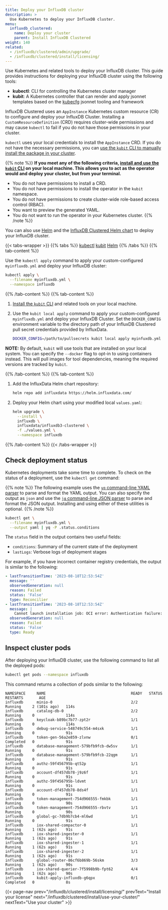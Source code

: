 ```yaml
---
title: Deploy your InfluxDB cluster
description: >
  Use Kubernetes to deploy your InfluxDB cluster.
menu:
  influxdb_clustered:
    name: Deploy your cluster
    parent: Install InfluxDB Clustered
weight: 140
related:
  - /influxdb/clustered/admin/upgrade/
  - /influxdb/clustered/install/licensing/
---
```


Use Kubernetes and related tools to deploy your InfluxDB cluster.
This guide provides instructions for deploying your InfluxDB cluster using the
following tools:

- **kubectl**: CLI for controlling the Kubernetes cluster manager
- **kubit**: A Kubernetes controller that can render and apply jsonnet
  templates based on the [kubecfg](https://github.com/kubecfg/kubecfg) jsonnet
  tooling and framework

InfluxDB Clustered uses an `AppInstance` Kubernetes custom resource (CR) to
configure and deploy your InfluxDB Cluster.
Installing a `CustomResourceDefinition` (CRD) requires cluster-wide permissions
and may cause `kubectl` to fail if you do not have those permissions in your cluster.

`kubectl` uses your local credentials to install the `AppInstance` CRD.
If you do not have the necessary permissions, you can
[use the `kubit` CLI to manually install the package in your cluster](?t=kubit#kubectl-kubit-helm).

{{% note %}}
**If you meet any of the following criteria,
[install and use the `kubit` CLI](?t=kubit#kubectl-kubit-helm)
on your local machine. This allows you to act as the operator would and deploy
your cluster, but from your terminal.**

- You do not have permissions to install a CRD.
- You do not have permissions to install the operator in the `kubit` namespace.
- You do not have permissions to create cluster-wide role-based access
  control (RBAC).
- You want to preview the generated YAML.
- You do not want to run the operator in your Kubernetes cluster.
  {{% /note %}}

You can also use [Helm](https://helm.sh/) and the
[InfluxDB Clustered Helm chart](https://github.com/influxdata/helm-charts/tree/master/charts/influxdb3-clustered)
to deploy your InfluxDB cluster.

<!-- Hidden anchor for links to the kubectl/kubit/helm tabs -->

<span id="kubectl-kubit-helm"></span>

{{< tabs-wrapper >}}
{{% tabs %}}
[kubectl](#)
[kubit](#)
[Helm](#)
{{% /tabs %}}
{{% tab-content %}}

<!------------------------------- BEGIN kubectl ------------------------------->

Use the `kubectl apply` command to apply your custom-configured `myinfluxdb.yml`
and deploy your InfluxDB cluster:

```sh
kubectl apply \
  --filename myinfluxdb.yml \
  --namespace influxdb
```

<!-------------------------------- END kubectl -------------------------------->

{{% /tab-content %}}
{{% tab-content %}}

<!-------------------------------- BEGIN kubit -------------------------------->

1.  [Install the `kubit` CLI](https://github.com/kubecfg/kubit#cli-tool)
    and related tools on your local machine.

2.  Use the `kubit local apply` command to apply your custom-configured
    `myinfluxdb.yml` and deploy your InfluxDB Cluster.
    Set the `DOCKER_CONFIG` environment variable to the directory path of
    your InfluxDB Clustered pull secret credentials provided by InfluxData.

    ```sh
    DOCKER_CONFIG=/path/to/pullsecrets kubit local apply myinfuxdb.yml
    ```

**NOTE:** By default, `kubit` will use tools that are installed on your local system.
You can specify the `--docker` flag to opt-in to using containers instead. This will pull images
for tool dependencies, meaning the required versions are tracked by `kubit`.

<!--------------------------------- END kubit --------------------------------->

{{% /tab-content %}}
{{% tab-content %}}

<!-------------------------------- BEGIN Helm --------------------------------->

1.  Add the InfluxData Helm chart repository:

    ```bash
    helm repo add influxdata https://helm.influxdata.com/
    ```

2.  Deploy your Helm chart using your modified local `values.yaml`:

    ```bash
    helm upgrade \
      --install \
      influxdb \
      influxdata/influxdb3-clustered \
      -f ./values.yml \
      --namespace influxdb
    ```

<!--------------------------------- END Helm ---------------------------------->

{{% /tab-content %}}
{{< /tabs-wrapper >}}

## Check deployment status

Kubernetes deployments take some time to complete. To check on the status of a
deployment, use the `kubectl get` command:

{{% note %}}
The following example uses the [`yq` command-line YAML parser](https://github.com/mikefarah/yq)
to parse and format the YAML output.
You can also specify the output as `json` and use the
[`jq` command-line JSON parser](https://jqlang.github.io/jq/) to parse and
format the JSON output.
Installing and using either of these utilities is optional.
{{% /note %}}

```sh
kubectl get \
  --filename myinfluxdb.yml \
  --output yaml | yq -P .status.conditions
```

The `status` field in the output contains two useful fields:

- `conditions`: Summary of the current state of the deployment
- `lastLogs`: Verbose logs of deployment stages

For example, if you have incorrect container registry credentials, the output is similar to the following:

```yaml
- lastTransitionTime: '2023-08-18T12:53:54Z'
  message: ''
  observedGeneration: null
  reason: Failed
  status: 'False'
  type: Reconcilier
- lastTransitionTime: '2023-08-18T12:53:54Z'
  message: |
    Cannot launch installation job: OCI error: Authentication failure: {"errors":[{"code":"UNAUTHORIZED","message":"authentication failed"}]}
  observedGeneration: null
  reason: Failed
  status: 'False'
  type: Ready
```

## Inspect cluster pods

After deploying your InfluxDB cluster, use the following command to list all
the deployed pods:

```sh
kubectl get pods --namespace influxdb
```

This command returns a collection of pods similar to the following:

```
NAMESPACE     NAME                                      READY   STATUS      RESTARTS       AGE
influxdb      minio-0                                   2/2     Running     2 (101s ago)   114s
influxdb      catalog-db-0                              2/2     Running     0              114s
influxdb      keycloak-b89bc7b77-zpt2r                  1/1     Running     0              114s
influxdb      debug-service-548749c554-m4sxk            1/1     Running     0              91s
influxdb      token-gen-56a2e859-zlvnw                  0/1     Completed   0              91s
influxdb      database-management-579bfb9fcb-dw5sv      1/1     Running     0              91s
influxdb      database-management-579bfb9fcb-22qgm      1/1     Running     0              91s
influxdb      authz-59f456795b-qt52p                    1/1     Running     0              91s
influxdb      account-df457db78-j9z6f                   1/1     Running     0              91s
influxdb      authz-59f456795b-ldvmt                    1/1     Running     0              91s
influxdb      account-df457db78-8ds4f                   1/1     Running     0              91s
influxdb      token-management-754d966555-fmkbk         1/1     Running     0              90s
influxdb      token-management-754d966555-rbvtv         1/1     Running     0              90s
influxdb      global-gc-7db9b7cb4-ml6wd                 1/1     Running     0              91s
influxdb      iox-shared-compactor-0                    1/1     Running     1 (62s ago)    91s
influxdb      iox-shared-ingester-0                     1/1     Running     1 (62s ago)    91s
influxdb      iox-shared-ingester-1                     1/1     Running     1 (62s ago)    91s
influxdb      iox-shared-ingester-2                     1/1     Running     1 (62s ago)    91s
influxdb      global-router-86cf6b869b-56skm            3/3     Running     1 (62s ago)    90s
influxdb      iox-shared-querier-7f5998b9b-fpt62        4/4     Running     1 (62s ago)    90s
influxdb      kubit-apply-influxdb-g6qpx                0/1     Completed   0              8s
```

{{< page-nav prev="/influxdb/clustered/install/licensing/" prevText="Install your license" next="/influxdb/clustered/install/use-your-cluster/" nextText="Use your cluster" >}}
